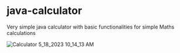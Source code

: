 # java-calculator
Very simple java calculator with basic functionalities for simple Maths calculations

![Calculator 5_18_2023 10_14_13 AM](https://github.com/TheCodeDaniel/java-calculator/assets/130862856/b2cf73a2-1fcd-45e4-ba42-697f8dcb702c)
